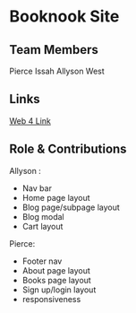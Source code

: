 # Booknook Site

## Team Members

Pierce Issah
Allyson West

## Links

[Web 4 Link](https://in-info-web4.informatics.iupui.edu/~alrwest/N315/Booknook-Site/#home)

## Role & Contributions

Allyson :
- Nav bar
- Home page layout
- Blog page/subpage layout
- Blog modal
- Cart layout

Pierce:

- Footer nav
- About page layout
- Books page layout
- Sign up/login layout
- responsiveness